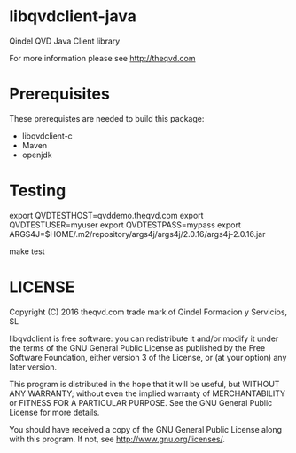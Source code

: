 libqvdclient-java
=================

Qindel QVD Java Client library

For more information please see http://theqvd.com

Prerequisites
=============

These prerequistes are needed to build this package:

 - libqvdclient-c
 - Maven
 - openjdk

Testing
=======

export QVDTESTHOST=qvddemo.theqvd.com
export QVDTESTUSER=myuser
export QVDTESTPASS=mypass
export ARGS4J=$HOME/.m2/repository/args4j/args4j/2.0.16/args4j-2.0.16.jar

make test

LICENSE
=======
Copyright (C) 2016  theqvd.com trade mark of Qindel Formacion y Servicios, SL 

libqvdclient is free software: you can redistribute it and/or modify
it under the terms of the GNU General Public License as published by
the Free Software Foundation, either version 3 of the License, or
(at your option) any later version.

This program is distributed in the hope that it will be useful,
but WITHOUT ANY WARRANTY; without even the implied warranty of
MERCHANTABILITY or FITNESS FOR A PARTICULAR PURPOSE.  See the
GNU General Public License for more details.

You should have received a copy of the GNU General Public License
along with this program.  If not, see <http://www.gnu.org/licenses/>.
